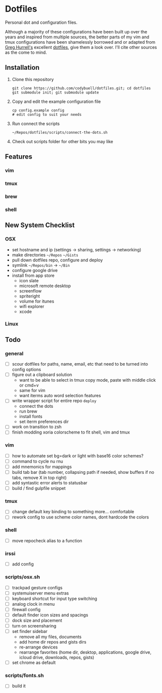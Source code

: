 Dotfiles
========

Personal dot and configuration files.

Although a majority of these configurations have been built up over the years and inspired from multiple sources, the better parts of my vim and tmux configurations have been shamelessly borrowed and or adapted from [Greg Hurrell's](https://github.com/wincent) excellent [dotfiles](https://github.com/wincent/wincent), give them a look over.  I'll cite other sources as the come to mind.

Installation
------------

 1. Clone this repository

        git clone https://github.com/codybuell/dotfiles.git; cd dotfiles
        git submodule init; git submodule update

 2. Copy and edit the example configuration file

        cp config.example config
        # edit config to suit your needs

 3. Run connect the scripts

        ~/Repos/dotfiles/scripts/connect-the-dots.sh

 4. Check out scripts folder for other bits you may like

Features
--------

### vim

### tmux

### brew

### shell

New System Checklist
--------------------

### OSX

 - set hostname and ip (settings -> sharing, settings -> networking)
 - make directories `~/Repos` `~/Gists`
 - pull down dotfiles repo, configure and deploy
 - symlink `~/Repos/bin` -> `~/Bin`
 - configure google drive
 - install from app store
   - icon slate
   - microsoft remote desktop
   - screenflow
   - spriteright
   - volume for itunes
   - wifi explorer
   - xcode

### Linux


Todo
----

### general

 - [ ] scour dotfiles for paths, name, email, etc that need to be turned into config options
 - [ ] figure out a clipboard solution
   - want to be able to select in tmux copy mode, paste with middle click or cmd+v
   - same for vim
   - want iterms auto word selection features
 - [ ] write wrapper script for entire repo `deploy`
   - connect the dots
   - run brew
   - install fonts
   - set iterm preferences dir
 - [ ] work on transition to zsh
 - [ ] finish modding xoria colorscheme to fit shell, vim and tmux

### vim

 - [ ] how to automate set bg=dark or light with base16 color schemes?
 - [ ] command to cycle nu rnu
 - [ ] add mnemonics for mappings
 - [ ] build tab bar (tab number, collapsing path if needed, show buffers if no tabs, remove X in top right)
 - [ ] add syntastic error alerts to statusbar
 - [ ] build / find gulpfile snippet

### tmux

 - [ ] change default key binding to something more... comfortable
 - [ ] rework config to use scheme color names, dont hardcode the colors

### shell

 - [ ] move repocheck alias to a function

### irssi

 - [ ] add config

### scripts/osx.sh

 - [ ] trackpad gesture configs
 - [ ] systemuiserver menu extras
 - [ ] keyboard shortcut for input type switching
 - [ ] analog clock in menu
 - [ ] firewall config
 - [ ] default finder icon sizes and spacings
 - [ ] dock size and placement
 - [ ] turn on screensharing
 - [ ] set finder sidebar
   - remove all my files, documents
   - add home dir repos and gists dirs
   - re-arrange devices
   - rearrange favorites (home dir, desktop, applications, google drive, icloud drive, downloads, repos, gists)
 - [ ] set chrome as default

### scripts/fonts.sh

 - [ ] build it
